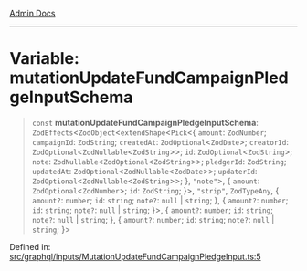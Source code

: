 [Admin Docs](/)

***

# Variable: mutationUpdateFundCampaignPledgeInputSchema

> `const` **mutationUpdateFundCampaignPledgeInputSchema**: `ZodEffects`\<`ZodObject`\<`extendShape`\<`Pick`\<\{ `amount`: `ZodNumber`; `campaignId`: `ZodString`; `createdAt`: `ZodOptional`\<`ZodDate`\>; `creatorId`: `ZodOptional`\<`ZodNullable`\<`ZodString`\>\>; `id`: `ZodOptional`\<`ZodString`\>; `note`: `ZodNullable`\<`ZodOptional`\<`ZodString`\>\>; `pledgerId`: `ZodString`; `updatedAt`: `ZodOptional`\<`ZodNullable`\<`ZodDate`\>\>; `updaterId`: `ZodOptional`\<`ZodNullable`\<`ZodString`\>\>; \}, `"note"`\>, \{ `amount`: `ZodOptional`\<`ZodNumber`\>; `id`: `ZodString`; \}\>, `"strip"`, `ZodTypeAny`, \{ `amount?`: `number`; `id`: `string`; `note?`: `null` \| `string`; \}, \{ `amount?`: `number`; `id`: `string`; `note?`: `null` \| `string`; \}\>, \{ `amount?`: `number`; `id`: `string`; `note?`: `null` \| `string`; \}, \{ `amount?`: `number`; `id`: `string`; `note?`: `null` \| `string`; \}\>

Defined in: [src/graphql/inputs/MutationUpdateFundCampaignPledgeInput.ts:5](https://github.com/Sourya07/talawa-api/blob/aac5f782223414da32542752c1be099f0b872196/src/graphql/inputs/MutationUpdateFundCampaignPledgeInput.ts#L5)

